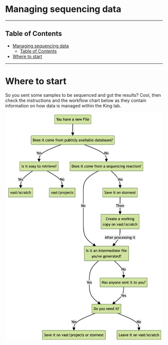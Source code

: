 # Managing sequencing data
----------------------------------------------------------------
## Table of Contents
- [Managing sequencing data](#managing-sequencing-data)
  - [Table of Contents](#table-of-contents)
- [Where to start](#where-to-start)

----------------------------------------------------------------

# Where to start

So you sent some samples to be sequenced and got the results? Cool, then check the instructions and the workflow chart below as they contain information on how data is managed within the King lab.  



![Workflow file system management](img/workflow-organisation-file-system.png)